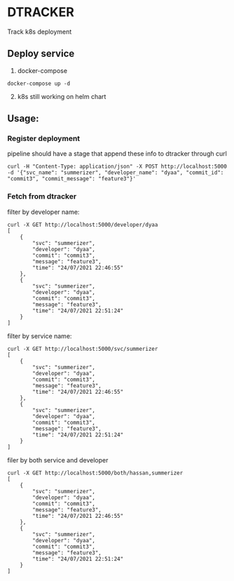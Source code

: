 # DTRACKER
Track k8s deployment

## Deploy service
1. docker-compose
```
docker-compose up -d 
```
2. k8s
still working on helm chart
## Usage:

### Register deployment
pipeline should have a stage that append these info to dtracker through curl

```
curl -H "Content-Type: application/json" -X POST http://localhost:5000 -d '{"svc_name": "summerizer", "developer_name": "dyaa", "commit_id": "commit3", "commit_message": "feature3"}'
```

### Fetch from dtracker

filter by developer name:

```
curl -X GET http://localhost:5000/developer/dyaa
[
    {
        "svc": "summerizer",
        "developer": "dyaa",
        "commit": "commit3",
        "message": "feature3",
        "time": "24/07/2021 22:46:55"
    },
    {
        "svc": "summerizer",
        "developer": "dyaa",
        "commit": "commit3",
        "message": "feature3",
        "time": "24/07/2021 22:51:24"
    }
]
```

filter by service name:

```
curl -X GET http://localhost:5000/svc/summerizer
[
    {
        "svc": "summerizer",
        "developer": "dyaa",
        "commit": "commit3",
        "message": "feature3",
        "time": "24/07/2021 22:46:55"
    },
    {
        "svc": "summerizer",
        "developer": "dyaa",
        "commit": "commit3",
        "message": "feature3",
        "time": "24/07/2021 22:51:24"
    }
]
```

filer by both service and developer

```
curl -X GET http://localhost:5000/both/hassan,summerizer
[
    {
        "svc": "summerizer",
        "developer": "dyaa",
        "commit": "commit3",
        "message": "feature3",
        "time": "24/07/2021 22:46:55"
    },
    {
        "svc": "summerizer",
        "developer": "dyaa",
        "commit": "commit3",
        "message": "feature3",
        "time": "24/07/2021 22:51:24"
    }
]
```
